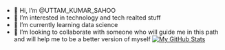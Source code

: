 - 👋 Hi, I’m @UTTAM_KUMAR_SAHOO
- 👀 I’m interested in technology and tech realted stuff
- 🌱 I’m currently learning data science
- 💞️ I’m looking to collaborate with someone who will guide me in this path and will help me to be a better version of myself
[![My GitHub Stats](https://github-readme-stats.vercel.app/api/?username=uttam-kumar-sahoo&count_private=true&theme=tokyonight&showicons=true)]()
<!---
TECHWAREZ/TECHWAREZ is a ✨ special ✨ repository because its `README.md` (this file) appears on your GitHub profile.
You can click the Preview link to take a look at your changes.
--->
